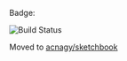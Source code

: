 Badge: 

​![Build Status](https://api.travis-ci.org/acnagy/sketchbook.svg?branch=master) 

Moved to [acnagy/sketchbook](https://travis-ci.org/acnagy/sketchbook)
